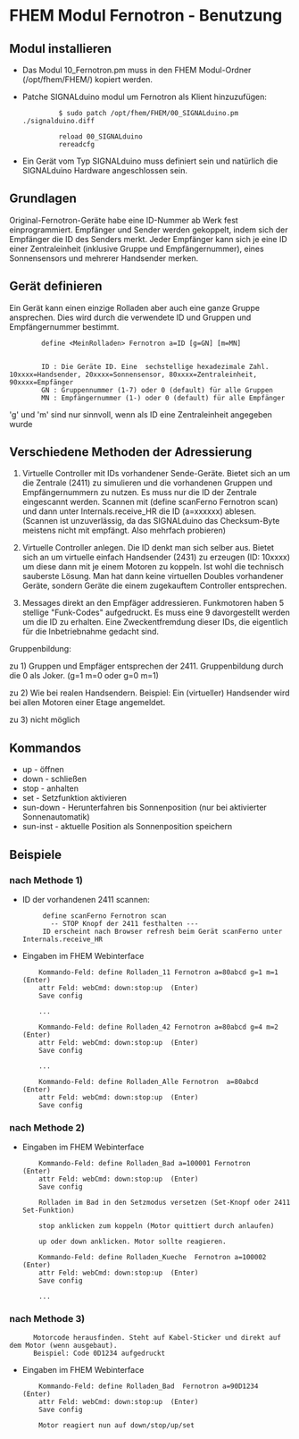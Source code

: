 FHEM Modul Fernotron - Benutzung
================================


Modul installieren
------------------

* Das Modul 10_Fernotron.pm muss in den FHEM Modul-Ordner (/opt/fhem/FHEM/) kopiert werden.

* Patche SIGNALduino modul um Fernotron als Klient hinzuzufügen:

               $ sudo patch /opt/fhem/FHEM/00_SIGNALduino.pm  ./signalduino.diff
			   
			   reload 00_SIGNALduino
			   rereadcfg


* Ein Gerät vom Typ SIGNALduino muss definiert sein und natürlich die SIGNALduino Hardware angeschlossen sein.


Grundlagen
----------

Original-Fernotron-Geräte habe eine ID-Nummer ab Werk fest einprogrammiert. Empfänger und Sender werden gekoppelt, indem sich der Empfänger die ID des Senders merkt. Jeder Empfänger kann sich je eine ID einer Zentraleinheit (inklusive Gruppe und Empfängernummer), eines Sonnensensors und mehrerer Handsender merken.

Gerät definieren
----------------

Ein Gerät kann einen einzige Rolladen aber  auch eine ganze Gruppe ansprechen.  Dies wird durch die verwendete ID und Gruppen und Empfängernummer bestimmt.

            define <MeinRolladen> Fernotron a=ID [g=GN] [m=MN]
			
		
			ID : Die Geräte ID. Eine  sechstellige hexadezimale Zahl.  10xxxx=Handsender, 20xxxx=Sonnensensor, 80xxxx=Zentraleinheit, 90xxxx=Empfänger
			GN : Gruppennummer (1-7) oder 0 (default) für alle Gruppen
			MN : Empfängernummer (1-) oder 0 (default) für alle Empfänger
			
'g' und 'm' sind nur sinnvoll, wenn als ID eine Zentraleinheit angegeben wurde 


Verschiedene Methoden der Adressierung
--------------------------------------

1) Virtuelle Controller mit IDs vorhandener Sende-Geräte. Bietet sich an um die Zentrale (2411) zu simulieren und die vorhandenen Gruppen und Empfängernummern zu nutzen. Es muss nur die ID der Zentrale eingescannt werden.  Scannen mit (define scanFerno Fernotron scan) und dann unter Internals.receive_HR die ID (a=xxxxxx) ablesen. (Scannen ist unzuverlässig, da das SIGNALduino das Checksum-Byte meistens nicht mit empfängt. Also mehrfach probieren)

2) Virtuelle Controller anlegen. Die ID denkt man sich selber aus. Bietet sich an um virtuelle einfach Handsender (2431) zu erzeugen (ID: 10xxxx) um diese dann mit je einem Motoren zu koppeln. Ist wohl die technisch sauberste Lösung. Man hat dann keine virtuellen Doubles vorhandener Geräte, sondern Geräte die einem zugekauftem Controller entsprechen.

3) Messages direkt an den Empfäger addressieren. Funkmotoren haben 5 stellige "Funk-Codes" aufgedruckt. Es muss eine 9 davorgestellt werden um die ID zu erhalten. Eine Zweckentfremdung dieser IDs, die eigentlich für die Inbetriebnahme gedacht sind.


Gruppenbildung:

zu 1) Gruppen und Empfäger entsprechen der 2411. Gruppenbildung durch die 0 als Joker.  (g=1 m=0 oder g=0 m=1) 

zu 2) Wie bei realen Handsendern. Beispiel: Ein (virtueller) Handsender wird bei allen Motoren einer Etage angemeldet.

zu 3) nicht möglich


Kommandos
---------

* up - öffnen
* down - schließen
* stop - anhalten
* set  - Setzfunktion aktivieren
* sun-down - Herunterfahren bis Sonnenposition (nur bei aktivierter Sonnenautomatik)
* sun-inst - aktuelle Position als Sonnenposition speichern


Beispiele
---------

### nach Methode 1)

* ID der vorhandenen 2411 scannen:

           define scanFerno Fernotron scan
             -- STOP Knopf der 2411 festhalten ---
		   ID erscheint nach Browser refresh beim Gerät scanFerno unter Internals.receive_HR 

* Eingaben im FHEM Webinterface 
 
          Kommando-Feld: define Rolladen_11 Fernotron a=80abcd g=1 m=1  (Enter)
		  attr Feld: webCmd: down:stop:up  (Enter)
		  Save config
		  
          ...
		  
          Kommando-Feld: define Rolladen_42 Fernotron a=80abcd g=4 m=2  (Enter)
  		  attr Feld: webCmd: down:stop:up  (Enter)
		  Save config
		  
		  ...
		  
          Kommando-Feld: define Rolladen_Alle Fernotron  a=80abcd  (Enter)
		  attr Feld: webCmd: down:stop:up  (Enter)
		  Save config
		  

### nach Methode 2)

* Eingaben im FHEM Webinterface 

          Kommando-Feld: define Rolladen_Bad a=100001 Fernotron    (Enter)
		  attr Feld: webCmd: down:stop:up  (Enter)
		  Save config

          Rolladen im Bad in den Setzmodus versetzen (Set-Knopf oder 2411 Set-Funktion)
		  
		  stop anklicken zum koppeln (Motor quittiert durch anlaufen)
		  
		  up oder down anklicken. Motor sollte reagieren.
		  
		  Kommando-Feld: define Rolladen_Kueche  Fernotron a=100002   (Enter)
		  attr Feld: webCmd: down:stop:up  (Enter)
		  Save config
		  
		  ...
		  
		  
		  
### nach Methode 3)

          Motorcode herausfinden. Steht auf Kabel-Sticker und direkt auf dem Motor (wenn ausgebaut).
		  Beispiel: Code 0D1234 aufgedruckt

* Eingaben im FHEM Webinterface 

          Kommando-Feld: define Rolladen_Bad  Fernotron a=90D1234   (Enter)
		  attr Feld: webCmd: down:stop:up  (Enter)
		  Save config
		  
		  Motor reagiert nun auf down/stop/up/set 
		  
